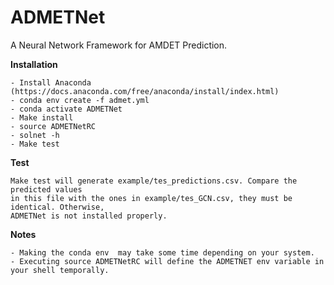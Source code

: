 # ADMETNet
A Neural Network Framework for AMDET Prediction. 

**Installation**
```
- Install Anaconda (https://docs.anaconda.com/free/anaconda/install/index.html)
- conda env create -f admet.yml
- conda activate ADMETNet
- Make install
- source ADMETNetRC
- solnet -h
- Make test
```

**Test**
```
Make test will generate example/tes_predictions.csv. Compare the predicted values 
in this file with the ones in example/tes_GCN.csv, they must be identical. Otherwise,
ADMETNet is not installed properly.
```

**Notes**
```
- Making the conda env  may take some time depending on your system.
- Executing source ADMETNetRC will define the ADMETNET env variable in your shell temporally. 
```
